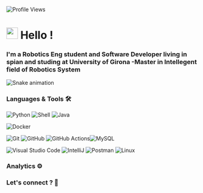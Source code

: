 ![Profile Views](https://komarev.com/ghpvc/?username=GuillaumeFalourd&color=blue)

<h1><img src="https://emojis.slackmojis.com/emojis/images/1531849430/4246/blob-sunglasses.gif?1531849430" width="30"/> Hello ! </h1>

### I'm a Robotics Eng student  and Software Developer living in spian and studing  at University of Girona -Master in Intellegent field of Robotics System 

![Snake animation](https://[github.com/GuillaumeFalourd/GuillaumeFalourd/blob](https://github.com/eliyaskidnae/eliyaskidanae/blob/)/output/github-contribution-grid-snake.svg)

### Languages & Tools 🛠

![Python](https://img.shields.io/badge/-Python-05122A?style=flat&logo=python) ![Shell](https://img.shields.io/badge/Shell-05122A?style=flat&logo=gnu-bash&logoColor=white) ![Java](https://img.shields.io/badge/-Java-05122A?style=flat&logo=Java&logoColor=white) 

![Docker](https://img.shields.io/badge/-Docker-05122A?style=flat&logo=docker)

![Git](https://img.shields.io/badge/-Git-05122A?style=flat&logo=git) ![GitHub](https://img.shields.io/badge/-GitHub-05122A?style=flat&logo=github) ![GitHub Actions](https://img.shields.io/badge/GitHub%20Actions%20-05122A?style=flat&logo=github-actions&logoColor=white)![MySQL](https://img.shields.io/badge/-MySQL-05122A?style=flat&logo=mysql&logoColor=white) 

![Visual Studio Code](https://img.shields.io/badge/-Visual%20Studio%20Code-05122A?style=flat&logo=visual-studio-code&logoColor=007ACC) ![IntelliJ](https://img.shields.io/badge/-IntelliJ-05122A?style=flat&logo=jetbrains) ![Postman](https://img.shields.io/badge/-Postman-05122A?style=flat&logo=postman) ![Linux](https://img.shields.io/badge/-Linux-05122A?style=flat&logo=linux&logoColor=white) 

### Analytics ⚙️


### Let's connect ? 🤝

